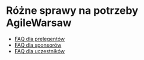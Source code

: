 # Różne sprawy na potrzeby AgileWarsaw

 * [FAQ dla prelegentów](https://github.com/ls6/AgileWarsaw/blob/master/FAQ/FAQ_prelegenci.md)
 * [FAQ dla sponsorów](https://github.com/ls6/AgileWarsaw/blob/master/FAQ/FAQ_sponsorzy.md)
 * [FAQ dla uczestników](https://github.com/ls6/AgileWarsaw/blob/master/FAQ/FAQ_uczestnicy.md)
